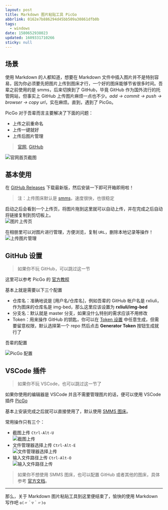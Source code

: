 ```yaml
---
layout: post
title: Markdown 图片粘贴工具 PicGo
abbrlink: 0162e7b886294d45bb509a30861dfb0b
tags:
  - windows
date: 1580652938023
updated: 1609331710266
sticky: null
---
```


## 场景

使用 Markdown 的人都知道，想要在 Markdown 文件中插入图片并不是特别容易，因为你必须要先把图片上传到图床才行，一个好的图床能够节省很多时间。吾辈之前使用的是 smms，后来切换到了 GitHub，毕竟 GitHub 作为国外流行的托管网站，但事实上 GitHub 上传图片麻烦一点也不少。_add -> commit -> push -> browser -> copy url_，实在麻烦。直到，遇到了 PicGo。

PicGo 对于吾辈而言主要解决了下面的问题：

- 上传之前重命名
- 上传一键就好
- 上传后图片管理

> [官网](https://molunerfinn.com/PicGo/), [GitHub](https://github.com/rxliuli/PicGo)

![官网首页截图](https://cdn.jsdelivr.net/gh/rxliuli/img-bed/20181016231008.png)

## 基本使用

在 [GitHub Releases](https://github.com/Molunerfinn/picgo/releases) 下载最新版，然后安装一下即可开箱即用啦！

> 注：上传图床默认是 [smms](https://sm.ms/)，速度很快，也很稳定

启动之后会看到一个上传页，将图片拖到这里就可以自动上传，并在完成之后自动将链接复制到剪切板上。\
![图片上传页](https://cdn.jsdelivr.net/gh/rxliuli/img-bed/20190205233313.png)

在相册里可以对图片进行管理，方便浏览，复制 `URL`，删除本地记录等操作！\
![上传图片管理](https://cdn.jsdelivr.net/gh/rxliuli/img-bed/20190205233906.png)

## GitHub 设置

> 如果你不玩 GitHub，可以跳过这一节

这里可以参考 PicGo 的 [官方教程](https://github.com/Molunerfinn/PicGo/wiki/%E8%AF%A6%E7%BB%86%E7%AA%97%E5%8F%A3%E7%9A%84%E4%BD%BF%E7%94%A8#github%E5%9B%BE%E5%BA%8A)

基本上就是需要以下三个配置

- 仓库名：准确地说是 \[用户名/仓库名]，例如吾辈的 GitHub 帐户名是 rxliuli，作为图床的仓库名是 img-bed，那么这里应该设置为 **rxliuli/img-bed**
- 分支名：默认就是 master 分支，如果没什么特别的需求应该不用修改
- Token：用来操作 GitHub 的钥匙，你可以在 [Token 设置](https://github.com/settings/tokens) 中任意生成，但需要留意权限，默认选择第一个 repo 然后点击 **Generator Token** 按钮生成就行了

吾辈的配置

![PicGo 配置](https://cdn.jsdelivr.net/gh/rxliuli/img-bed/20181016232104.png)

## VSCode 插件

> 如果你不玩 VSCode，也可以跳过这一节了

如果你使用的编辑器是 VSCode 并且不需要管理图片的话，便可以使用 VSCode 插件 [PicGo](https://marketplace.visualstudio.com/items?itemName=Spades.vs-picgo)

基本上安装完成之后就可以直接使用了，默认使用 [SMMS 图床](https://sm.ms/)。

常用操作只有三个：

- 截图上传 `Ctrl-Alt-U`\
  ![截图上传](https://cdn.jsdelivr.net/gh/rxliuli/img-bed/20181205102050.gif)
- 文件管理器选择上传 `Ctrl-Alt-E`\
  ![文件管理器选择上传](https://cdn.jsdelivr.net/gh/rxliuli/img-bed/20181205102356.gif)
- 输入文件路径上传 `Ctrl-Alt-O`\
  ![输入文件路径上传](https://cdn.jsdelivr.net/gh/rxliuli/img-bed/20181205102418.gif)

> 如果你不想使用 SMMS 图床，也可以配置 GitHub 或者其他的图床，具体参考 [官方文档](https://marketplace.visualstudio.com/items?itemName=Spades.vs-picgo)。

---

那么，关于 Markdown 图片粘贴工具到这里便结束了，愉快的使用 Markdown 写作吧 `o(〃＾▽＾〃)o`
